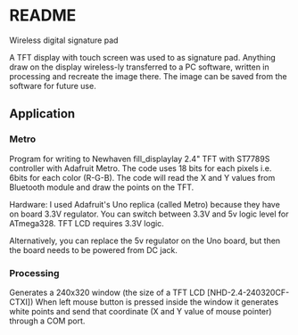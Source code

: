 # README #

Wireless digital signature pad

A TFT display with touch screen was used to as signature pad. Anything draw on the display wireless-ly transferred to a PC software, written in processing and recreate the image there. The image can be saved from the software for future use. 

## Application ##

### Metro ###
Program for writing to Newhaven fill_displaylay 2.4" TFT with ST7789S controller with Adafruit Metro. The code uses 18 bits for each pixels i.e. 6bits for each color (R-G-B). The code will read the X and Y values from Bluetooth module and draw the points on the TFT.

  Hardware:
  I used Adafruit's Uno replica (called Metro) because they have on board 3.3V 
  regulator. You can switch between 3.3V and 5v logic level for ATmega328.
  TFT LCD requires 3.3V logic.

  Alternatively, you can replace the 5v regulator on the Uno board, but then
  the board needs to be powered from DC jack.



### Processing ###

Generates a 240x320 window (the size of a TFT LCD [NHD-2.4-240320CF-CTXI]) When left mouse button is pressed inside the window it generates white points and send that coordinate (X and Y value of mouse pointer) through a COM port.
